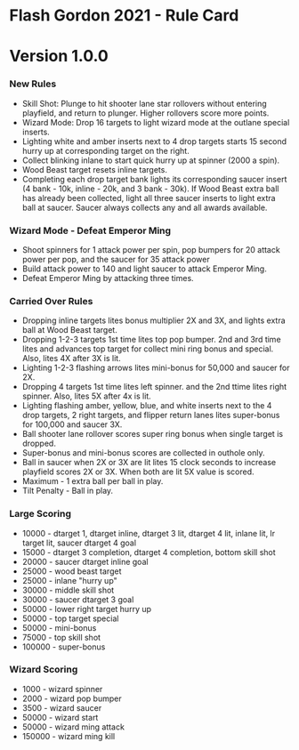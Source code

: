 # Flash Gordon 2021 - Rule Card
# Version 1.0.0

### New Rules
* Skill Shot: Plunge to hit shooter lane star rollovers without entering playfield, and return to plunger. Higher rollovers score more points.
* Wizard Mode: Drop 16 targets to light wizard mode at the outlane special inserts.
* Lighting white and amber inserts next to 4 drop targets starts 15 second hurry up at corresponding target on the right.
* Collect blinking inlane to start quick hurry up at spinner (2000 a spin).
* Wood Beast target resets inline targets.
* Completing each drop target bank lights its corresponding saucer insert (4 bank - 10k, inline - 20k, and 3 bank - 30k). If Wood Beast extra ball has already been collected, light all three saucer inserts to light extra ball at saucer. Saucer always collects any and all awards available.

### Wizard Mode - Defeat Emperor Ming
* Shoot spinners for 1 attack power per spin, pop bumpers for 20 attack power per pop, and the saucer for 35 attack power
* Build attack power to 140 and light saucer to attack Emperor Ming.
* Defeat Emperor Ming by attacking three times.

### Carried Over Rules
* Dropping inline targets lites bonus multiplier 2X and 3X, and lights extra ball at Wood Beast target.
* Dropping 1-2-3 targets 1st time lites top pop bumper. 2nd and 3rd time lites and advances top target for collect mini ring bonus and special. Also, lites 4X after 3X is lit.
* Lighting 1-2-3 flashing arrows lites mini-bonus for 50,000 and saucer for 2X.
* Dropping 4 targets 1st time lites left spinner. and the 2nd ttime lites right spinner. Also, lites 5X after 4x is lit.
* Lighting flashing amber, yellow, blue, and white inserts next to the 4 drop targets, 2 right targets, and flipper return lanes lites super-bonus for 100,000 and saucer 3X.
* Ball shooter lane rollover scores super ring bonus when single target is dropped.
* Super-bonus and mini-bonus scores are collected in outhole only.
* Ball in saucer when 2X or 3X are lit lites 15 clock seconds to increase playfield scores 2X or 3X. When both are lit 5X value is scored.
* Maximum - 1 extra ball per ball in play.
* Tilt Penalty - Ball in play.


### Large Scoring
* 10000 - dtarget 1, dtarget inline, dtarget 3 lit, dtarget 4 lit, inlane lit, lr target lit, saucer dtarget 4 goal
* 15000 - dtarget 3 completion, dtarget 4 completion, bottom skill shot
* 20000 - saucer dtarget inline goal
* 25000 - wood beast target
* 25000 - inlane "hurry up"
* 30000 - middle skill shot
* 30000 - saucer dtarget 3 goal
* 50000 - lower right target hurry up
* 50000 - top target special
* 50000 - mini-bonus
* 75000 - top skill shot
* 100000 - super-bonus


### Wizard Scoring
* 1000 - wizard spinner
* 2000 - wizard pop bumper
* 3500 - wizard saucer
* 50000 - wizard start
* 50000 - wizard ming attack
* 150000 - wizard ming kill